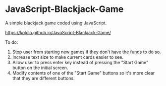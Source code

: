 # JavaScript-Blackjack-Game
A simple blackjack game coded using JavaScript.

https://kolclo.github.io/JavaScript-Blackjack-Game/

To do:
1. Stop user from starting new games if they don't have the funds to do so.
2. Increase text size to make current cards easier to see.
3. Allow user to press enter key instead of pressing the "Start Game" button on the initial screen.
4. Modify contents of one of the "Start Game" buttons so it's more clear that they are different buttons.
